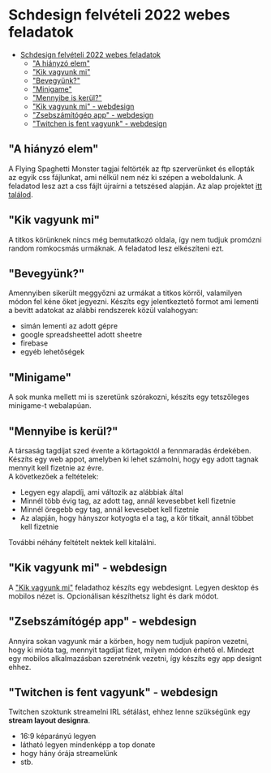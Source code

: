 # Schdesign felvételi 2022 webes feladatok

- [Schdesign felvételi 2022 webes feladatok](#schdesign-felvételi-2022-webes-feladatok)
  - ["A hiányzó elem"](#a-hiányzó-elem)
  - ["Kik vagyunk mi"](#kik-vagyunk-mi)
  - ["Bevegyünk?"](#bevegyünk)
  - ["Minigame"](#minigame)
  - ["Mennyibe is kerül?"](#mennyibe-is-kerül)
  - ["Kik vagyunk mi" - webdesign](#kik-vagyunk-mi---webdesign)
  - ["Zsebszámítógép app" - webdesign](#zsebszámítógép-app---webdesign)
  - ["Twitchen is fent vagyunk" - webdesign](#twitchen-is-fent-vagyunk---webdesign)

## "A hiányzó elem"
A Flying Spaghetti Monster tagjai feltörték az ftp szerverünket és ellopták az egyik css fájlunkat, ami nélkül nem néz ki szépen a weboldalunk. A feladatod lesz azt a css fájlt újraírni a tetszésed alapján. Az alap projektet [itt találod]().

## "Kik vagyunk mi"
A titkos körünknek nincs még bemutatkozó oldala, így nem tudjuk promózni random romkocsmás urmáknak. A feladatod lesz elkészíteni ezt.

## "Bevegyünk?"
Amennyiben sikerült meggyőzni az urmákat a titkos körről, valamilyen módon fel kéne őket jegyezni. Készíts egy jelentkeztető formot ami lementi a bevitt adatokat az alábbi rendszerek közül valahogyan:
- simán lementi az adott gépre
- google spreadsheettel adott sheetre
- firebase
- egyéb lehetőségek

## "Minigame"
A sok munka mellett mi is szeretünk szórakozni, készíts egy tetszőleges minigame-t webalapúan.

## "Mennyibe is kerül?"
A társaság tagdíjat szed évente a körtagoktól a fennmaradás érdekében. Készíts egy web appot, amelyben ki lehet számolni, hogy egy adott tagnak mennyit kell fizetnie az évre.  
A következőek a feltételek:
- Legyen egy alapdíj, ami változik az alábbiak által
- Minnél több évig tag, az adott tag, annál kevesebbet kell fizetnie
- Minnél öregebb egy tag, annál kevesebet kell fizetnie
- Az alapján, hogy hányszor kotyogta el a tag, a kör titkait, annál többet kell fizetnie  

További néhány feltételt nektek kell kitalálni.

## "Kik vagyunk mi" - webdesign
A ["Kik vagyunk mi"](#kik-vagyunk-mi) feladathoz készíts egy webdesignt. Legyen desktop és mobilos nézet is. Opcionálisan készíthetsz light és dark módot.

## "Zsebszámítógép app" - webdesign
Annyira sokan vagyunk már a körben, hogy nem tudjuk papíron vezetni, hogy ki mióta tag, mennyit tagdíjat fizet, milyen módon érhető el. Mindezt egy mobilos alkalmazásban szeretnénk vezetni, így készíts egy app designt ehhez.

## "Twitchen is fent vagyunk" - webdesign
Twitchen szoktunk streamelni IRL sétálást, ehhez lenne szükségünk egy **stream layout designra**.
- 16:9 képarányú legyen
- látható legyen mindenképp a top donate
- hogy hány órája streamelünk
- stb.